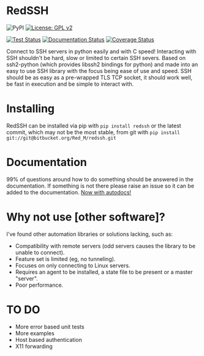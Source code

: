 # RedSSH
![PyPI](https://img.shields.io/pypi/v/RedSSH?style=plastic)
[![License: GPL v2](https://img.shields.io/badge/License-GPL%20v2-blue.svg?style=plastic)](https://www.gnu.org/licenses/old-licenses/gpl-2.0.en.html)

[![Test Status](https://travis-ci.com/Red-M/RedSSH.svg?branch=master)](https://travis-ci.com/Red-M/RedSSH)
[![Documentation Status](https://readthedocs.org/projects/redssh/badge/?version=latest)](https://redssh.readthedocs.io/en/latest/?badge=latest)
[![Coverage Status](https://coveralls.io/repos/github/Red-M/RedSSH/badge.svg?branch=master)](https://coveralls.io/github/Red-M/RedSSH?branch=master)

Connect to SSH servers in python easily and with C speed!
Interacting with SSH shouldn't be hard, slow or limited to certain SSH severs.
Based on ssh2-python (which provides libssh2 bindings for python) and made into an easy to use SSH library with the focus being ease of use and speed.
SSH should be as easy as a pre-wrapped TLS TCP socket, it should work well, be fast in execution and be simple to interact with.


# Installing

RedSSH can be installed via pip with `pip install redssh` or the latest commit, which may not be the most stable, from git with `pip install git://git@bitbucket.org/Red_M/redssh.git`


# Documentation
99% of questions around how to do something should be answered in the documentation.
If something is not there please raise an issue so it can be added to the documentation.
[Now with autodocs!](https://redssh.readthedocs.io/en/latest/ "Documentation! :)")


# Why not use [other software]?

I've found other automation libraries or solutions lacking, such as:
- Compatibility with remote servers (odd servers causes the library to be unable to connect).
- Feature set is limited (eg, no tunneling).
- Focuses on only connecting to Linux servers.
- Requires an agent to be installed, a state file to be present or a master "server".
- Poor performance.


# TO DO
- More error based unit tests
- More examples
- Host based authentication
- X11 forwarding


